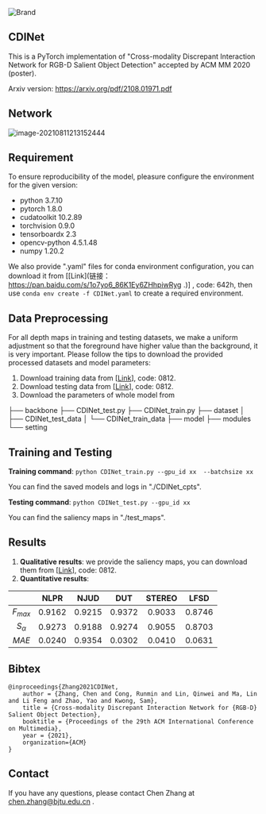 ![Brand](https://2021.acmmm.org/img/acmmm2021_logo.1f9d3343.png)

## CDINet

This is a PyTorch implementation of "Cross-modality Discrepant Interaction Network for RGB-D Salient Object Detection" accepted by ACM MM 2020 (poster).

Arxiv version: https://arxiv.org/pdf/2108.01971.pdf



## Network

![image-20210811213152444](C:\Users\Lenovo\AppData\Roaming\Typora\typora-user-images\image-20210811213152444.png)



## Requirement

To ensure reproducibility of the model, pleasure configure the environment for the given version:

- python 3.7.10
- pytorch 1.8.0
- cudatoolkit 10.2.89
- torchvision 0.9.0
- tensorboardx 2.3
- opencv-python 4.5.1.48
- numpy 1.20.2



We also provide ".yaml" files for conda environment configuration, you can download it from [[Link](链接：https://pan.baidu.com/s/1o7yo6_86K1Ey6ZHhpiwRyg .)] , code: 642h, then use `conda env create -f CDINet.yaml` to create a required environment.



## Data Preprocessing

For all depth maps in training and testing datasets, we make a uniform adjustment so that  the foreground have higher value than the background, it is very important. Please follow the tips to download the provided processed datasets and model parameters:

1. Download training data  from [[Link](https://pan.baidu.com/s/1jm-B10GfOinp9G17VsxH_A)], code: 0812.
2. Download testing data from [[Link](https://pan.baidu.com/s/1PncdQcU5jptqYjfwJfBopA)], code: 0812.
4. Download the parameters of whole model from 

├── backbone
├── CDINet_test.py
├── CDINet_train.py
├── dataset
│   ├── CDINet_test_data
│   └── CDINet_train_data
├── model
├── modules
└── setting

## Training and Testing

**Training command**: `python CDINet_train.py --gpu_id xx  --batchsize xx`

You can find the saved models and logs in "./CDINet_cpts".



**Testing command**: `python CDINet_test.py --gpu_id xx` 

You can find the saliency maps in "./test_maps".



## Results

1. **Qualitative results**: we provide the saliency maps, you can download them from [[Link](https://pan.baidu.com/s/1yDlwuOgqTKkO3LDXqyfQ2w)], code: 0812.
2. **Quantitative results**: 

|              |  NLPR  |  NJUD  |  DUT   | STEREO |  LFSD  |
| :----------: | :----: | :----: | :----: | :----: | :----: |
|  $F_{max}$   | 0.9162 | 0.9215 | 0.9372 | 0.9033 | 0.8746 |
| $S_{\alpha}$ | 0.9273 | 0.9188 | 0.9274 | 0.9055 | 0.8703 |
|    $MAE$     | 0.0240 | 0.9354 | 0.0302 | 0.0410 | 0.0631 |



## Bibtex

```
@inproceedings{Zhang2021CDINet, 
 	author = {Zhang, Chen and Cong, Runmin and Lin, Qinwei and Ma, Lin and Li Feng and Zhao, Yao and Kwong, Sam},   
    title = {Cross-modality Discrepant Interaction Network for {RGB-D} Salient Object Detection},     
    booktitle = {Proceedings of the 29th ACM International Conference on Multimedia},     
    year = {2021},
    organization={ACM}
} 
```



## Contact

If you have any questions, please contact Chen Zhang at [chen.zhang@bjtu.edu.cn](mailto:chen.zhang@bjtu.edu.cn) .
